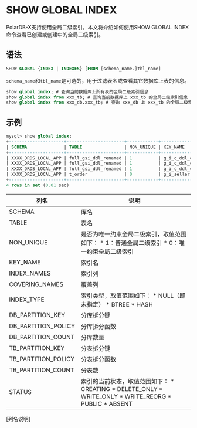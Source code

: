 SHOW GLOBAL INDEX 
======================================

PolarDB-X支持使用全局二级索引，本文将介绍如何使用SHOW GLOBAL INDEX命令查看已创建或创建中的全局二级索引。

语法 
-----------------------

```sql
SHOW GLOBAL {INDEX | INDEXES} [FROM [schema_name.]tbl_name]
```



`schema_name`和`tbl_name`是可选的，用于过滤表名或查看其它数据库上表的信息。

```sql
show global index; # 查询当前数据库上所有表的全局二级索引信息
show global index from xxx_tb; # 查询当前数据库上 xxx_tb 的全局二级索引信息
show global index from xxx_db.xxx_tb; # 查询 xxx_db 上 xxx_tb 的全局二级索引信息（跨库查询）
```



示例 
-----------------------

```sql
mysql> show global index;
+---------------------+----------------------+------------+-------------------------------+----------------------------+------------------------------------------------------------------------------------------------------------------------------------------------------------------------------------------------------------------------------------------------------------------------------------------------------------------------------------------------------------------------------------------------------------------------------------------------------------------------------------------------------------------------------------------------------------------------------------------------------------------------------------------------------------------------------------------------------------------------------------------------------------------------------------------------------------------------------------------+------------+------------------+---------------------+--------------------+------------------+---------------------+--------------------+----------+
| SCHEMA              | TABLE                | NON_UNIQUE | KEY_NAME                      | INDEX_NAMES                | COVERING_NAMES                                                                                                                                                                                                                                                                                                                                                                                                                                                                                                                                                                                                                                                                                                                                                                                                                           | INDEX_TYPE | DB_PARTITION_KEY | DB_PARTITION_POLICY | DB_PARTITION_COUNT | TB_PARTITION_KEY | TB_PARTITION_POLICY | TB_PARTITION_COUNT | STATUS   |
+---------------------+----------------------+------------+-------------------------------+----------------------------+------------------------------------------------------------------------------------------------------------------------------------------------------------------------------------------------------------------------------------------------------------------------------------------------------------------------------------------------------------------------------------------------------------------------------------------------------------------------------------------------------------------------------------------------------------------------------------------------------------------------------------------------------------------------------------------------------------------------------------------------------------------------------------------------------------------------------------------+------------+------------------+---------------------+--------------------+------------------+---------------------+--------------------+----------+
| XXXX_DRDS_LOCAL_APP | full_gsi_ddl_renamed | 1          | g_i_c_ddl_c_blob_long_renamed | c_blob_long                | id, c_bit_1, c_bit_8, c_bit_16, c_bit_32, c_bit_64, c_tinyint_1, c_tinyint_1_un, c_tinyint_4, c_tinyint_4_un, c_tinyint_8, c_tinyint_8_un, c_smallint_16, c_smallint_16_un, c_mediumint_1, c_mediumint_24, c_mediumint_24_un, c_int_1, c_int_32, c_int_32_un, c_bigint_1, c_bigint_64, c_bigint_64_un, c_decimal, c_decimal_pr, c_float, c_float_pr, c_float_un, c_double, c_double_pr, c_double_un, c_date, c_datetime, c_datetime_3, c_datetime_6, c_timestamp_1, c_timestamp_3, c_time, c_time_1, c_time_3, c_time_6, c_year, c_year_4, c_char, c_varchar, c_binary, c_varbinary, c_blob_tiny, c_blob_medium, c_text_tiny, c_text, c_text_medium, c_text_long, c_enum, c_set, c_json, c_point, c_linestring, c_polygon, c_multipoint, c_multilinestring, c_multipolygon, c_geometrycollection, c_geometory                            | NULL       | c_blob_long      | HASH                | 4                  | c_blob_long      | HASH                | 3                  | PUBLIC   |
| XXXX_DRDS_LOCAL_APP | full_gsi_ddl_renamed | 1          | g_i_c_ddl_c_mediumint_1       | c_mediumint_1              | id, c_bit_1, c_bit_8, c_bit_16, c_bit_32, c_bit_64, c_tinyint_1, c_tinyint_1_un, c_tinyint_4, c_tinyint_4_un, c_tinyint_8, c_tinyint_8_un, c_smallint_16, c_smallint_16_un, c_mediumint_24, c_mediumint_24_un, c_int_1, c_int_32, c_int_32_un, c_bigint_1, c_bigint_64, c_bigint_64_un, c_decimal, c_decimal_pr, c_float, c_float_pr, c_float_un, c_double, c_double_pr, c_double_un, c_date, c_datetime, c_datetime_3, c_datetime_6, c_timestamp_1, c_timestamp_3, c_time, c_time_1, c_time_3, c_time_6, c_year, c_year_4, c_char, c_varchar, c_binary, c_varbinary, c_blob_tiny, c_blob_medium, c_blob_long, c_text_tiny, c_text, c_text_medium, c_text_long, c_enum, c_set, c_json, c_point, c_linestring, c_polygon, c_multipoint, c_multilinestring, c_multipolygon, c_geometrycollection, c_geometory, c_smallint_1, c_timestamp_6 | NULL       | c_mediumint_1    | HASH                | 4                  | c_mediumint_1    | HASH                | 3                  | PUBLIC   |
| XXXX_DRDS_LOCAL_APP | full_gsi_ddl_renamed | 1          | g_i_c_ddl_c_smallint_16_un    | c_smallint_16_un, c_time_1 | id, c_bit_1, c_bit_8, c_bit_16, c_bit_32, c_bit_64, c_tinyint_1, c_tinyint_1_un, c_tinyint_4, c_tinyint_4_un, c_tinyint_8, c_tinyint_8_un, c_smallint_16, c_mediumint_1, c_mediumint_24, c_mediumint_24_un, c_int_1, c_int_32, c_int_32_un, c_bigint_1, c_bigint_64, c_bigint_64_un, c_decimal, c_decimal_pr, c_float, c_float_pr, c_float_un, c_double, c_double_pr, c_double_un, c_date, c_datetime, c_datetime_3, c_datetime_6, c_timestamp_1, c_timestamp_3, c_time, c_time_3, c_time_6, c_year, c_year_4, c_char, c_varchar, c_binary, c_varbinary, c_blob_tiny, c_blob_medium, c_blob_long, c_text_tiny, c_text, c_text_medium, c_text_long, c_enum, c_set, c_json, c_point, c_linestring, c_polygon, c_multipoint, c_multilinestring, c_multipolygon, c_geometrycollection, c_geometory                                           | NULL       | c_smallint_16_un | HASH                | 4                  | c_smallint_16_un | HASH                | 3                  | PUBLIC   |
| XXXX_DRDS_LOCAL_APP | t_order              | 0          | g_i_seller                    | seller_id                  | id, order_id                                                                                                                                                                                                                                                                                                                                                                                                                                                                                                                                                                                                                                                                                                                                                                                                                             | HASH       | seller_id        | HASH                | 4                  | seller_id        | HASH                | 2                  | CREATING |
+---------------------+----------------------+------------+-------------------------------+----------------------------+------------------------------------------------------------------------------------------------------------------------------------------------------------------------------------------------------------------------------------------------------------------------------------------------------------------------------------------------------------------------------------------------------------------------------------------------------------------------------------------------------------------------------------------------------------------------------------------------------------------------------------------------------------------------------------------------------------------------------------------------------------------------------------------------------------------------------------------+------------+------------------+---------------------+--------------------+------------------+---------------------+--------------------+----------+
4 rows in set (0.01 sec)
```



|         列名          |                                                                                                                                                            说明                                                                                                                                                             |
|---------------------|---------------------------------------------------------------------------------------------------------------------------------------------------------------------------------------------------------------------------------------------------------------------------------------------------------------------------|
| SCHEMA              | 库名                                                                                                                                                                                                                                                                                                                        |
| TABLE               | 表名                                                                                                                                                                                                                                                                                                                        |
| NON_UNIQUE          | 是否为唯一约束全局二级索引，取值范围如下： * 1：普通全局二级索引   * 0：唯一约束全局二级索引                                                                                                                                                                                  |
| KEY_NAME            | 索引名                                                                                                                                                                                                                                                                                                                       |
| INDEX_NAMES         | 索引列                                                                                                                                                                                                                                                                                                                       |
| COVERING_NAMES      | 覆盖列                                                                                                                                                                                                                                                                                                                       |
| INDEX_TYPE          | 索引类型，取值范围如下： * NULL（即未指定）  * BTREE  * HASH                                                                                                                                                         |
| DB_PARTITION_KEY    | 分库拆分键                                                                                                                                                                                                                                                                                                                     |
| DB_PARTITION_POLICY | 分库拆分函数                                                                                                                                                                                                                                                                                                                    |
| DB_PARTITION_COUNT  | 分库数量                                                                                                                                                                                                                                                                                                                      |
| TB_PARTITION_KEY    | 分表拆分键                                                                                                                                                                                                                                                                                                                     |
| TB_PARTITION_POLICY | 分表拆分函数                                                                                                                                                                                                                                                                                                                    |
| TB_PARTITION_COUNT  | 分表数                                                                                                                                                                                                                                                                                                                       |
| STATUS              | 索引的当前状态，取值范围如下： * CREATING  * DELETE_ONLY  * WRITE_ONLY  * WRITE_REORG  * PUBLIC  * ABSENT   |
[列名说明]


